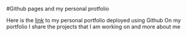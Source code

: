 #Github pages and my personal protfolio

Here is the [link](skaramje.github.io) to my personal portfolio deployed using Github
On my portfolio I share the projects that I am working on and more about me
